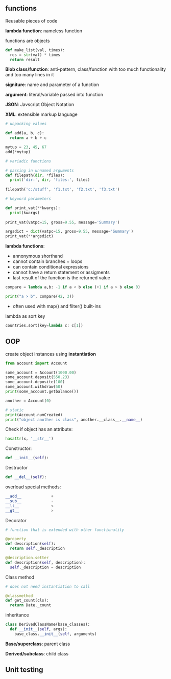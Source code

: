 ## functions

Reusable pieces of code

**lambda function**: nameless function

functions are objects

```python
def make_list(val, times):
  res = str(val) * times
  return result
```

**Blob class/function**: anti-pattern, class/function with too much functionality and too many lines in it 

**signiture**: name and parameter of a function

**argument**: literal/variable passed into function

**JSON**: Javscript Object Notation

**XML**: extensible markup language

```python
# unpacking values

def add(a, b, c):
  return a + b + c

mytup = 23, 45, 67
add(*mytup)
```

```python
# variadic functions

# passing in unnamed arguments
def filepath(dir, *files):
  print('dir:', dir, 'files:', files)
  
filepath('c:/stuff', 'f1.txt', 'f2.txt', 'f3.txt')
```



```python
# keyword parameters

def print_vat(**kwargs):
  print(kwargs)
  
print_vat(vatpc=15, gross=9.55, message='Summary')

argsdict = dict(vatpc=15, gross=9.55, message='Summary')
print_vat(**argsdict)
```



**lambda functions**:

- annonymous shorthand
- cannot contain branches + loops
- can contain conditional expressions
- cannot have a return statement or assigments
- last result of the function is the returned value

```python
compare = lambda a,b: -1 if a < b else (+1 if a > b else 0)

print("a > b", compare(42, 3))
```

- often used with map() and filter() built-ins

lambda as sort key

```python
countries.sort(key=lambda c: c[1])
```



## OOP

create object instances using **instantiation**

```python
from account import Account

some_account = Account(1000.00)
some_account.deposit(550.23)
some_account.deposite(100)
some_account.withdraw(50)
print(some_account.getbalance())

another = Account(0)

# static
print(Account.numCreated)
print("object another is class", another.__class__.__name__)
```

Check if object has an attribute:

```python
hasattr(x, '__str__')
```

Constructor:

```python
def __init__(self):
```

Destructor

```python
def __del__(self):
```

overload special methods:

```python
__add__				+
__sub__				-
__lt__				<
__gt__				>
```

Decorator

```python
# function that is extended with other functionality

@property
def description(self):
  return self._description

@description.setter
def description(self, description):
  self._description = description 
```

Class method

```python
# does not need instantiation to call

@classmethod
def get_count(cls):
  return Date._count
```

inheritance

```python
class DerivedClassName(base_classes):
  def __init__(self, args):
    base_class.__init__(self, arguments)
```

**Base/superclass**: parent class

**Derived/subclass**: child class

## Unit testing